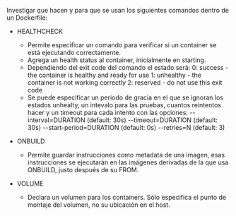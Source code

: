 Investigar que hacen y para que se usan los siguientes comandos dentro de un Dockerfile:

* HEALTHCHECK
    - Permite especificar un comando para verificar si un container se está ejecutando correctamente.
    - Agrega un health status al container, inicialmente en starting.
    - Dependiendo del exit code del comando el estado será:
        0: success - the container is healthy and ready for use
        1: unhealthy - the container is not working correctly
        2: reserved - do not use this exit code
    - Se puede especificar un periodo de gracia en el que se ignoran los estados unhealty, un
    intevalo para las pruebas, cuantos reintentos hacer y un timeout para cada intento con las opciones:
        --interval=DURATION (default: 30s)
        --timeout=DURATION (default: 30s)
        --start-period=DURATION (default: 0s)
        --retries=N (default: 3)
   
* ONBUILD
    - Permite guardar instrucciones como metadata de una imagen, esas instrucciones
    se ejecutarán en las imágenes derivadas de la que usa ONBUILD, justo después de
    su FROM.

* VOLUME
    - Declara un volumen para los containers. Sólo especifica el punto de montaje
    del volumen, no su ubicación en el host.